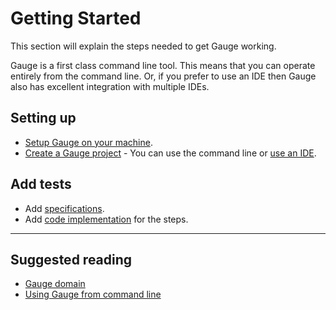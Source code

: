 # Getting Started

This section will explain the steps needed to get Gauge working.

Gauge is a first class command line tool. This means that you can operate entirely from the command line. Or, if you prefer to use an IDE then Gauge also has excellent integration with multiple IDEs.

## Setting up

* [Setup Gauge on your machine](../installations/README.md).
* [Create a Gauge project](creating_a_gauge_project.md) - You can use the command line or [use an IDE](../ide_support/README.md).

## Add tests

* Add [specifications](../gauge_domain/specifications.md).
* Add [code implementation](../language_features/step_implementations.md) for the steps.

---

## Suggested reading

* [Gauge domain](../gauge_domain/README.md)
* [Using Gauge from command line](../cli/README.md)
